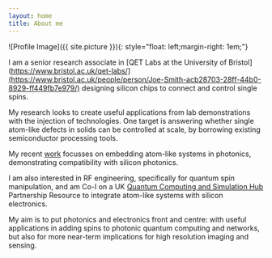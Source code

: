 ```yaml
---
layout: home
title: About me
---
```


![Profile Image]({{ site.picture }}){: style="float: left;margin-right: 1em;"}


I am a senior research associate in [QET Labs at the University of Bristol](https://www.bristol.ac.uk/qet-labs/](https://www.bristol.ac.uk/people/person/Joe-Smith-acb28703-28ff-44b0-8929-ff449fb7e979/) designing silicon chips to connect and control single spins.

My research looks to create useful applications from lab demonstrations with the injection of technologies. One target is answering whether single atom-like defects in solids can be controlled at scale, by borrowing existing semiconductor processing tools.

My recent [work](/papers.md) focusses on embedding atom-like systems in photonics, demonstrating compatibility with silicon photonics.

I am also interested in RF engineering, specifically for quantum spin manipulation, and am Co-I on a UK [Quantum Computing and Simulation Hub](https://www.qcshub.org/) Partnership Resource to integrate atom-like systems with silicon electronics.

My aim is to put photonics and electronics front and centre: with useful applications in adding spins to photonic quantum computing and networks, but also for more near-term implications for high resolution imaging and sensing.


